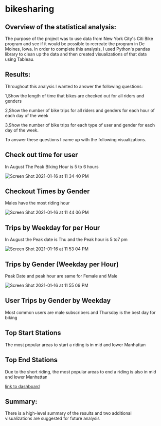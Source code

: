 # bikesharing
## Overview of the statistical analysis:

The purpose of the project was to use data from New York City's Citi Bike program and see if it would be possible to recreate the program in De Moines, Iowa. In order to complete this analysis, I used Python's pandas library to clean up the data and then created visualizations of that data using Tableau.

## Results:
Throughout this analysis I wanted to answer the following questions:

1,Show the length of time that bikes are checked out for all riders and genders

2,Show the number of bike trips for all riders and genders for each hour of each day of the week

3,Show the number of bike trips for each type of user and gender for each day of the week.

To answer these questions I came up with the following visualizations.

## Check out time for user

In August The Peak  Biking Hour is 5 to 6 hours

![Screen Shot 2021-01-16 at 11 34 40 PM](https://user-images.githubusercontent.com/71739110/104816086-c4125e00-5853-11eb-930b-457dfe59fe94.png)

## Checkout Times by Gender

Males have the most riding hour

![Screen Shot 2021-01-16 at 11 44 06 PM](https://user-images.githubusercontent.com/71739110/104816353-9af2cd00-5855-11eb-9853-005720964d12.png)

## Trips by Weekday for per Hour

In August the Peak date is Thu and the Peak hour is 5 to7 pm

![Screen Shot 2021-01-16 at 11 53 04 PM](https://user-images.githubusercontent.com/71739110/104816422-0177eb00-5856-11eb-8b54-cf6003febd06.png)

## Trips by Gender (Weekday per Hour)

Peak Date and peak hour are same for Female and Male

![Screen Shot 2021-01-16 at 11 55 09 PM](https://user-images.githubusercontent.com/71739110/104816456-4ef45800-5856-11eb-8e59-433e246c8e99.png)

## User Trips by Gender by Weekday

Most common users are  male subscribers  and Thursday is the best day for biking

## Top Start Stations 

The most popular areas to start a riding is in mid and lower Manhattan

## Top End Stations 

Due to the short riding, the most popular areas to end a riding is also in mid and lower Manhattan

[link to dashboard](https://public.tableau.com/profile/vita6702#!/vizhome/NYCCitiBikeAnalysis_16108106789110/NYCCitiBike?publish=yes)

## Summary:

There is a high-level summary of the results and two additional visualizations are suggested for future analysis 
